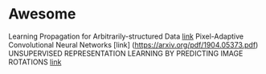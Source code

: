# Awesome

Learning Propagation for Arbitrarily-structured Data [link](https://arxiv.org/pdf/1909.11237.pdf)
Pixel-Adaptive Convolutional Neural Networks [link] (https://arxiv.org/pdf/1904.05373.pdf)
UNSUPERVISED REPRESENTATION LEARNING BY PREDICTING IMAGE ROTATIONS [link](https://arxiv.org/pdf/1803.07728.pdf)

